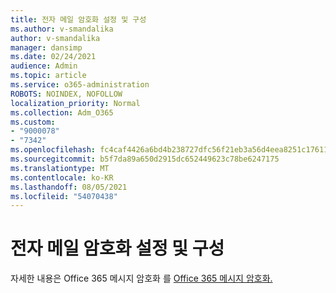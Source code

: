 ```yaml
---
title: 전자 메일 암호화 설정 및 구성
ms.author: v-smandalika
author: v-smandalika
manager: dansimp
ms.date: 02/24/2021
audience: Admin
ms.topic: article
ms.service: o365-administration
ROBOTS: NOINDEX, NOFOLLOW
localization_priority: Normal
ms.collection: Adm_O365
ms.custom:
- "9000078"
- "7342"
ms.openlocfilehash: fc4caf4426a6bd4b238727dfc56f21eb3a56d4eea8251c17611ea430e1a9ce05
ms.sourcegitcommit: b5f7da89a650d2915dc652449623c78be6247175
ms.translationtype: MT
ms.contentlocale: ko-KR
ms.lasthandoff: 08/05/2021
ms.locfileid: "54070438"
---
```

# <a name="set-up-and-configure-email-encryption"></a>전자 메일 암호화 설정 및 구성

자세한 내용은 Office 365 메시지 암호화 를 [Office 365 메시지 암호화.](https://docs.microsoft.com/microsoft-365/compliance/ome)


